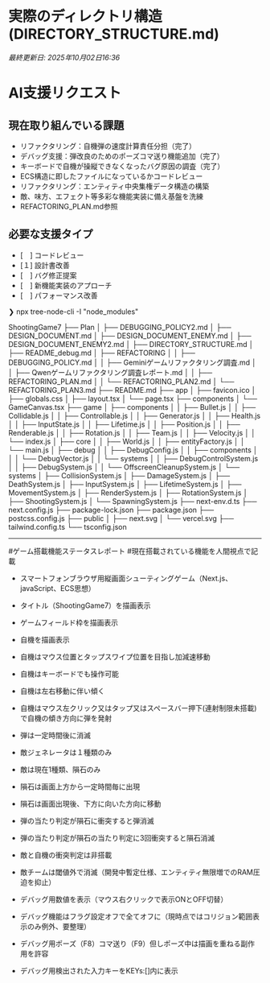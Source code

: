 # 実際のディレクトリ構造 (DIRECTORY_STRUCTURE.md)

*最終更新日: 2025年10月02日16:36*

# AI支援リクエスト
## 現在取り組んでいる課題
- リファクタリング：自機弾の速度計算責任分担（完了）
- デバッグ支援：弾改良のためのポーズコマ送り機能追加（完了）
- キーボードで自機が操縦できなくなったバグ原因の調査（完了）
- ECS構造に即したファイルになっているかコードレビュー
- リファクタリング：エンティティ中央集権データ構造の構築
- 敵、味方、エフェクト等多彩な機能実装に備え基盤を洗練
- REFACTORING_PLAN.md参照

## 必要な支援タイプ
- [　] コードレビュー
- [１] 設計書改善
- [　] バグ修正提案
- [　] 新機能実装のアプローチ
- [　] パフォーマンス改善


❯ npx tree-node-cli -I "node_modules"

ShootingGame7
├── Plan
│   ├── DEBUGGING_POLICY2.md
│   ├── DESIGN_DOCUMENT.md
│   ├── DESIGN_DOCUMENT_ENEMY.md
│   ├── DESIGN_DOCUMENT_ENEMY2.md
│   ├── DIRECTORY_STRUCTURE.md
│   ├── README_debug.md
│   ├── REFACTORING
│   │   ├── DEBUGGING_POLICY.md
│   │   ├── Geminiゲームリファクタリング調査.md
│   │   ├── Qwenゲームリファクタリング調査レポート.md
│   │   ├── REFACTORING_PLAN.md
│   │   └── REFACTORING_PLAN2.md
│   └── REFACTORING_PLAN3.md
├── README.md
├── app
│   ├── favicon.ico
│   ├── globals.css
│   ├── layout.tsx
│   └── page.tsx
├── components
│   └── GameCanvas.tsx
├── game
│   ├── components
│   │   ├── Bullet.js
│   │   ├── Collidable.js
│   │   ├── Controllable.js
│   │   ├── Generator.js
│   │   ├── Health.js
│   │   ├── InputState.js
│   │   ├── Lifetime.js
│   │   ├── Position.js
│   │   ├── Renderable.js
│   │   ├── Rotation.js
│   │   ├── Team.js
│   │   ├── Velocity.js
│   │   └── index.js
│   ├── core
│   │   ├── World.js
│   │   ├── entityFactory.js
│   │   └── main.js
│   ├── debug
│   │   ├── DebugConfig.js
│   │   ├── components
│   │   │   └── DebugVector.js
│   │   └── systems
│   │       ├── DebugControlSystem.js
│   │       ├── DebugSystem.js
│   │       └── OffscreenCleanupSystem.js
│   └── systems
│       ├── CollisionSystem.js
│       ├── DamageSystem.js
│       ├── DeathSystem.js
│       ├── InputSystem.js
│       ├── LifetimeSystem.js
│       ├── MovementSystem.js
│       ├── RenderSystem.js
│       ├── RotationSystem.js
│       ├── ShootingSystem.js
│       └── SpawningSystem.js
├── next-env.d.ts
├── next.config.js
├── package-lock.json
├── package.json
├── postcss.config.js
├── public
│   ├── next.svg
│   └── vercel.svg
├── tailwind.config.ts
└── tsconfig.json

---

#ゲーム搭載機能ステータスレポート
#現在搭載されている機能を人間視点で記載

- スマートフォンブラウザ用縦画面シューティングゲーム（Next.js、javaScript、ECS思想）
- タイトル（ShootingGame7）を描画表示
- ゲームフィールド枠を描画表示
- 自機を描画表示
- 自機はマウス位置とタップスワイプ位置を目指し加減速移動
- 自機はキーボードでも操作可能
- 自機は左右移動に伴い傾く
- 自機はマウス左クリック又はタップ又はスペースバー押下(連射制限未搭載)で自機の傾き方向に弾を発射
- 弾は一定時間後に消滅
- 敵ジェネレータは１種類のみ
- 敵は現在1種類、隕石のみ
- 隕石は画面上方から一定時間毎に出現
- 隕石は画面出現後、下方に向いた方向に移動
- 弾の当たり判定が隕石に衝突すると弾消滅
- 弾の当たり判定が隕石の当たり判定に3回衝突すると隕石消滅
- 敵と自機の衝突判定は非搭載

- 敵チームは閾値外で消滅（開発中暫定仕様、エンティティ無限増でのRAM圧迫を抑止）
- デバッグ用数値を表示（マウス右クリックで表示ONとOFF切替）
- デバッグ機能はフラグ設定オフで全てオフに（現時点ではコリジョン範囲表示のみ例外、要整理）
- デバッグ用ポーズ（F8）コマ送り（F9）但しポーズ中は描画を重ねる副作用を許容
- デバッグ用検出された入力キーをKEYs:[]内に表示
